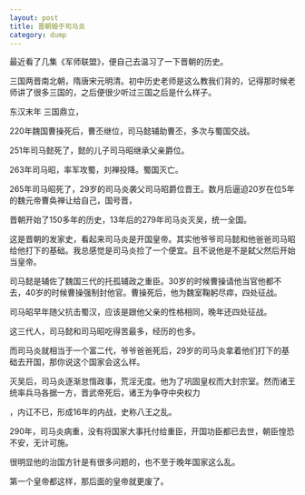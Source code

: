 ```yaml
---
layout: post
title: 晋朝毁于司马炎
category: dump
---
```


最近看了几集《军师联盟》，便自己去温习了一下晋朝的历史。

三国两晋南北朝，隋唐宋元明清。初中历史老师是这么教我们背的，记得那时候老师讲了很多三国的，之后便很少听过三国之后是什么样子。

东汉末年 三国鼎立，
 

220年魏国曹操死后，曹丕继位，司马懿辅助曹丕，多次与蜀国交战。

251年司马懿死了，懿的儿子司马昭继承父亲爵位。

263年司马昭，率军攻蜀，刘禅投降。蜀国灭亡。

265年司马昭死了，29岁的司马炎袭父司马昭爵位晋王。数月后逼迫20岁在位5年的魏元帝曹奂禅让给自己，国号晋，

晋朝开始了150多年的历史，13年后的279年司马炎灭吴，统一全国。


这是晋朝的发家史，看起来司马炎是开国皇帝。其实他爷爷司马懿和他爸爸司马昭给他打下的基础。我总感觉是司马炎捡了一个便宜。且不说他是不是弑父然后开始当皇帝。

司马懿是辅佐了魏国三代的托孤辅政之重臣。30岁的时候曹操请他当官他都不去，40岁的时候曹操强制封他官。曹操死后，他为魏室鞠躬尽瘁，四处征战。

司马昭早年随父抗击蜀汉，应该是跟他父亲的性格相同，晚年还四处征战。

这三代人，司马懿和司马昭吃得苦最多，经历的也多。

而司马炎就相当于一个富二代，爷爷爸爸死后，29岁的司马炎拿着他们打下的基础去开国，那你说这个国家会这么样。


灭吴后，司马炎逐渐怠惰政事，荒淫无度。他为了巩固皇权而大封宗室。然而诸王统率兵马各据一方，晋武帝死后，诸王为争夺中央权力

，内讧不已，形成16年的内战，史称八王之乱。

290年，司马炎病重，没有将国家大事托付给重臣，开国功臣都已去世，朝臣惶恐不安，无计可施。


很明显他的治国方针是有很多问题的，也不至于晚年国家这么乱。

第一个皇帝都这样，那后面的皇帝就更废了。


